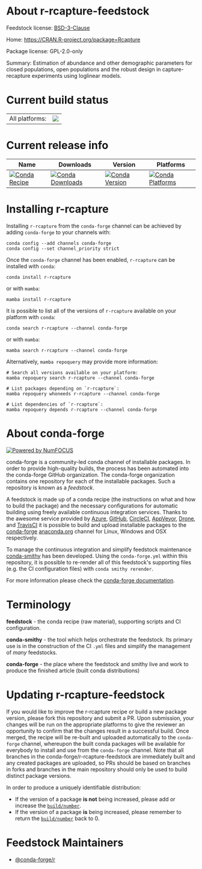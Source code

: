 About r-rcapture-feedstock
==========================

Feedstock license: [BSD-3-Clause](https://github.com/conda-forge/r-rcapture-feedstock/blob/main/LICENSE.txt)

Home: https://CRAN.R-project.org/package=Rcapture

Package license: GPL-2.0-only

Summary: Estimation of abundance and other demographic parameters for closed populations, open populations and the robust design in capture-recapture experiments using loglinear models.

Current build status
====================


<table><tr><td>All platforms:</td>
    <td>
      <a href="https://dev.azure.com/conda-forge/feedstock-builds/_build/latest?definitionId=12978&branchName=main">
        <img src="https://dev.azure.com/conda-forge/feedstock-builds/_apis/build/status/r-rcapture-feedstock?branchName=main">
      </a>
    </td>
  </tr>
</table>

Current release info
====================

| Name | Downloads | Version | Platforms |
| --- | --- | --- | --- |
| [![Conda Recipe](https://img.shields.io/badge/recipe-r--rcapture-green.svg)](https://anaconda.org/conda-forge/r-rcapture) | [![Conda Downloads](https://img.shields.io/conda/dn/conda-forge/r-rcapture.svg)](https://anaconda.org/conda-forge/r-rcapture) | [![Conda Version](https://img.shields.io/conda/vn/conda-forge/r-rcapture.svg)](https://anaconda.org/conda-forge/r-rcapture) | [![Conda Platforms](https://img.shields.io/conda/pn/conda-forge/r-rcapture.svg)](https://anaconda.org/conda-forge/r-rcapture) |

Installing r-rcapture
=====================

Installing `r-rcapture` from the `conda-forge` channel can be achieved by adding `conda-forge` to your channels with:

```
conda config --add channels conda-forge
conda config --set channel_priority strict
```

Once the `conda-forge` channel has been enabled, `r-rcapture` can be installed with `conda`:

```
conda install r-rcapture
```

or with `mamba`:

```
mamba install r-rcapture
```

It is possible to list all of the versions of `r-rcapture` available on your platform with `conda`:

```
conda search r-rcapture --channel conda-forge
```

or with `mamba`:

```
mamba search r-rcapture --channel conda-forge
```

Alternatively, `mamba repoquery` may provide more information:

```
# Search all versions available on your platform:
mamba repoquery search r-rcapture --channel conda-forge

# List packages depending on `r-rcapture`:
mamba repoquery whoneeds r-rcapture --channel conda-forge

# List dependencies of `r-rcapture`:
mamba repoquery depends r-rcapture --channel conda-forge
```


About conda-forge
=================

[![Powered by
NumFOCUS](https://img.shields.io/badge/powered%20by-NumFOCUS-orange.svg?style=flat&colorA=E1523D&colorB=007D8A)](https://numfocus.org)

conda-forge is a community-led conda channel of installable packages.
In order to provide high-quality builds, the process has been automated into the
conda-forge GitHub organization. The conda-forge organization contains one repository
for each of the installable packages. Such a repository is known as a *feedstock*.

A feedstock is made up of a conda recipe (the instructions on what and how to build
the package) and the necessary configurations for automatic building using freely
available continuous integration services. Thanks to the awesome service provided by
[Azure](https://azure.microsoft.com/en-us/services/devops/), [GitHub](https://github.com/),
[CircleCI](https://circleci.com/), [AppVeyor](https://www.appveyor.com/),
[Drone](https://cloud.drone.io/welcome), and [TravisCI](https://travis-ci.com/)
it is possible to build and upload installable packages to the
[conda-forge](https://anaconda.org/conda-forge) [anaconda.org](https://anaconda.org/)
channel for Linux, Windows and OSX respectively.

To manage the continuous integration and simplify feedstock maintenance
[conda-smithy](https://github.com/conda-forge/conda-smithy) has been developed.
Using the ``conda-forge.yml`` within this repository, it is possible to re-render all of
this feedstock's supporting files (e.g. the CI configuration files) with ``conda smithy rerender``.

For more information please check the [conda-forge documentation](https://conda-forge.org/docs/).

Terminology
===========

**feedstock** - the conda recipe (raw material), supporting scripts and CI configuration.

**conda-smithy** - the tool which helps orchestrate the feedstock.
                   Its primary use is in the construction of the CI ``.yml`` files
                   and simplify the management of *many* feedstocks.

**conda-forge** - the place where the feedstock and smithy live and work to
                  produce the finished article (built conda distributions)


Updating r-rcapture-feedstock
=============================

If you would like to improve the r-rcapture recipe or build a new
package version, please fork this repository and submit a PR. Upon submission,
your changes will be run on the appropriate platforms to give the reviewer an
opportunity to confirm that the changes result in a successful build. Once
merged, the recipe will be re-built and uploaded automatically to the
`conda-forge` channel, whereupon the built conda packages will be available for
everybody to install and use from the `conda-forge` channel.
Note that all branches in the conda-forge/r-rcapture-feedstock are
immediately built and any created packages are uploaded, so PRs should be based
on branches in forks and branches in the main repository should only be used to
build distinct package versions.

In order to produce a uniquely identifiable distribution:
 * If the version of a package **is not** being increased, please add or increase
   the [``build/number``](https://docs.conda.io/projects/conda-build/en/latest/resources/define-metadata.html#build-number-and-string).
 * If the version of a package **is** being increased, please remember to return
   the [``build/number``](https://docs.conda.io/projects/conda-build/en/latest/resources/define-metadata.html#build-number-and-string)
   back to 0.

Feedstock Maintainers
=====================

* [@conda-forge/r](https://github.com/conda-forge/r/)

